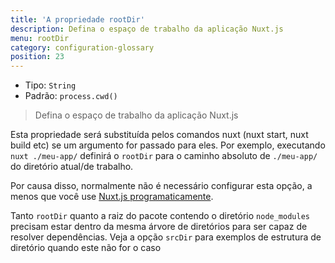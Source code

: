 ```yaml
---
title: 'A propriedade rootDir'
description: Defina o espaço de trabalho da aplicação Nuxt.js
menu: rootDir
category: configuration-glossary
position: 23
---
```


- Tipo: `String`
- Padrão: `process.cwd()`

> Defina o espaço de trabalho da aplicação Nuxt.js

Esta propriedade será substituída pelos comandos nuxt (nuxt start, nuxt build etc) se um argumento for passado para eles. Por exemplo, executando `nuxt ./meu-app/` definirá o `rootDir` para o caminho absoluto de `./meu-app/` do diretório atual/de trabalho.

Por causa disso, normalmente não é necessário configurar esta opção, a menos que você use [Nuxt.js programaticamente](/docs/2.x/internals-glossary/nuxt).

<base-alert type="info">

Tanto `rootDir` quanto a raiz do pacote contendo o diretório `node_modules` precisam estar dentro da mesma árvore de diretórios para ser capaz de <NuxtLink to="https://nodejs.org/api/modules.html#modules_all_together"> resolver dependências. </NuxtLink>Veja a opção <NuxtLink to="/guides/configuration-glossary/configuration-srcdir">`srcDir`</NuxtLink> para exemplos de estrutura de diretório quando este não for o caso

</base-alert>
